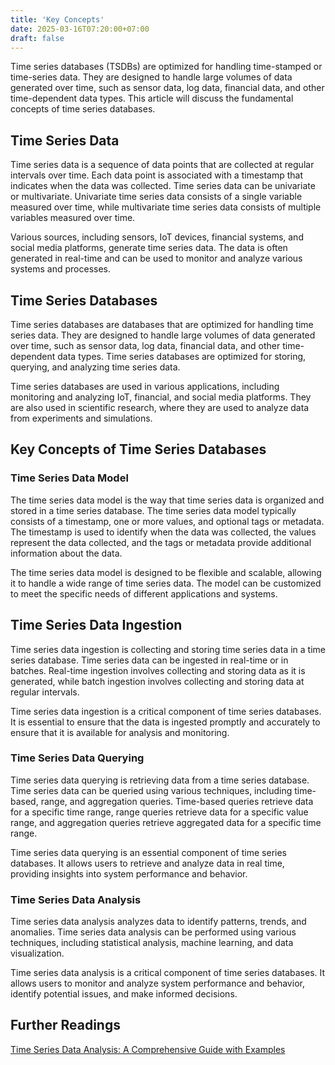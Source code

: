 ```yaml
---
title: 'Key Concepts'
date: 2025-03-16T07:20:00+07:00
draft: false
---
```


Time series databases (TSDBs) are optimized for handling time-stamped or time-series data. They are designed to handle large volumes of data generated over time, such as sensor data, log data, financial data, and other time-dependent data types. This article will discuss the fundamental concepts of time series databases.

## **Time Series Data**

Time series data is a sequence of data points that are collected at regular intervals over time. Each data point is associated with a timestamp that indicates when the data was collected. Time series data can be univariate or multivariate. Univariate time series data consists of a single variable measured over time, while multivariate time series data consists of multiple variables measured over time.

Various sources, including sensors, IoT devices, financial systems, and social media platforms, generate time series data. The data is often generated in real-time and can be used to monitor and analyze various systems and processes.

## **Time Series Databases**

Time series databases are databases that are optimized for handling time series data. They are designed to handle large volumes of data generated over time, such as sensor data, log data, financial data, and other time-dependent data types. Time series databases are optimized for storing, querying, and analyzing time series data.

Time series databases are used in various applications, including monitoring and analyzing IoT, financial, and social media platforms. They are also used in scientific research, where they are used to analyze data from experiments and simulations.

## **Key Concepts of Time Series Databases**

### **Time Series Data Model**

The time series data model is the way that time series data is organized and stored in a time series database. The time series data model typically consists of a timestamp, one or more values, and optional tags or metadata. The timestamp is used to identify when the data was collected, the values represent the data collected, and the tags or metadata provide additional information about the data.

The time series data model is designed to be flexible and scalable, allowing it to handle a wide range of time series data. The model can be customized to meet the specific needs of different applications and systems.

## **Time Series Data Ingestion**

Time series data ingestion is collecting and storing time series data in a time series database. Time series data can be ingested in real-time or in batches. Real-time ingestion involves collecting and storing data as it is generated, while batch ingestion involves collecting and storing data at regular intervals.

Time series data ingestion is a critical component of time series databases. It is essential to ensure that the data is ingested promptly and accurately to ensure that it is available for analysis and monitoring.

### **Time Series Data Querying**

Time series data querying is retrieving data from a time series database. Time series data can be queried using various techniques, including time-based, range, and aggregation queries. Time-based queries retrieve data for a specific time range, range queries retrieve data for a specific value range, and aggregation queries retrieve aggregated data for a specific time range.

Time series data querying is an essential component of time series databases. It allows users to retrieve and analyze data in real time, providing insights into system performance and behavior.

### **Time Series Data Analysis**

Time series data analysis analyzes data to identify patterns, trends, and anomalies. Time series data analysis can be performed using various techniques, including statistical analysis, machine learning, and data visualization.

Time series data analysis is a critical component of time series databases. It allows users to monitor and analyze system performance and behavior, identify potential issues, and make informed decisions.

## **Further Readings**

[Time Series Data Analysis: A Comprehensive Guide with Examples](https://www.analyticsvidhya.com/blog/2018/02/time-series-forecasting-methods/)
